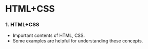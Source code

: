 # HTML+CSS
### 1. HTML+CSS
* Important contents of HTML, CSS.
* Some examples are helpful for understanding these concepts.   
  
<br>
